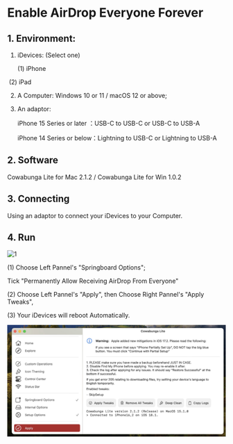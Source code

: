 # Enable AirDrop Everyone Forever

## 1. Environment:

1. iDevices: (Select one)

   (1) iPhone 

​        (2) iPad

2. A Computer: Windows 10 or 11 / macOS 12 or above;

3. An adaptor: 

   iPhone 15 Series or later ：USB-C to USB-C or USB-C to USB-A

   iPhone 14 Series or below：Lightning to USB-C or Lightning to USB-A

## 2. Software

Cowabunga Lite for Mac 2.1.2 / Cowabunga Lite for Win 1.0.2 

## 3. Connecting

Using an adaptor to connect your iDevices to your Computer.

## 4. Run

![1](1.heic)

(1) Choose Left Pannel's "Springboard Options";

Tick "Permanently Allow Receiving AirDrop From Everyone"

(2) Choose Left Pannel's "Apply", then Choose Right Pannel's "Apply Tweaks",

(3) Your iDevices will reboot Automatically.

![2](2.jpg)